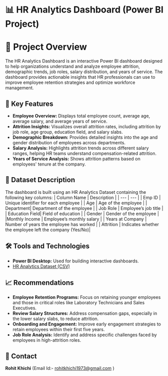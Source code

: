 # 📊 HR Analytics Dashboard (Power BI Project)

# 📝 Project Overview
The HR Analytics Dashboard is an interactive Power BI dashboard designed to help organizations understand and analyze employee attrition, demographic trends, job roles, salary distribution, and years of service. The dashboard provides actionable insights that HR professionals can use to improve employee retention strategies and optimize workforce management.
## 🎯 Key Features

 - **Employee Overview:** Displays total employee count, average age, average salary, and average years of service.
 - **Attrition Insights:** Visualizes overall attrition rates, including attrition by job role, age group, education field, and salary slabs.
 - **Demographic Breakdown:** Provides detailed insights into the age and gender distribution of employees across departments.
 - **Salary Analysis:** Highlights attrition trends across different salary ranges, helping HR teams understand compensation-related attrition.
 - **Years of Service Analysis:** Shows attrition patterns based on employees' tenure at the company.
 
 ## 📂 Dataset Description
The dashboard is built using an HR Analytics Dataset containing the following key columns:
| Column Name | Description |
| --- | --- |
| Emp ID | Unique identifier for each employee |
| Age | Age of the employee |
| Department| Department of the employee |
| Job Role | Employee’s job title |
| Education Field| Field of education |
| Gender | Gender of the employee |
|Monthly Income | Employee’s monthly salary |
| Years at Company | Number of years the employee has worked |
| Attrition | Indicates whether the employee left the company (Yes/No)|

## 🛠️ Tools and Technologies
- **Power BI Desktop:** Used for building interactive dashboards.
- [HR Analytics Dataset (CSV)](https://drive.google.com/file/d/1YF9EReXgs_G-mKbljLFxxyT54uK0yxH7/view?usp=sharing)

## 📈 Recommendations
- **Employee Retention Programs:** Focus on retaining younger employees and those in critical roles like Laboratory Technicians and Sales Executives.
- **Review Salary Structures:** Address compensation gaps, especially in the lower salary slabs, to reduce attrition.
- **Onboarding and Engagement:** Improve early engagement strategies to retain employees within their first five years.
- **Job Role Analysis:** Identify and address specific challenges faced by employees in high-attrition roles.

## 🤝 Contact
**Rohit Khichi** 
(Email Id:- rohitkhichi1973@gmail.com )
